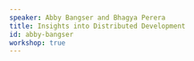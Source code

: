 ```yaml
---
speaker: Abby Bangser and Bhagya Perera
title: Insights into Distributed Development
id: abby-bangser
workshop: true
---
```

